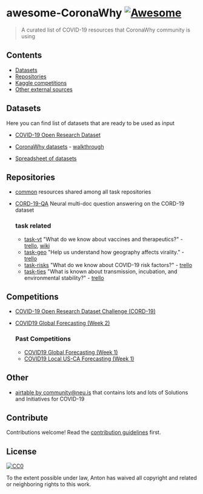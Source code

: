 # awesome-CoronaWhy [![Awesome](https://awesome.re/badge.svg)](https://awesome.re)

> A curated list of COVID-19 resources that CoronaWhy community is using


## Contents

- [Datasets](#datasets)
- [Repositories](#repositories)
- [Kaggle competitions](#competitions)
- [Other external sources](#other)

## Datasets

Here you can find list of datasets that are ready to be used as input

- [COVID-19 Open Research Dataset](https://www.kaggle.com/allen-institute-for-ai/CORD-19-research-challenge)

- [CoronaWhy datasets](https://www.kaggle.com/skylord/coronawhy) - [walkthrough](https://docs.google.com/document/d/1jsa4OzdgsHhVaCXGnQdIkFE53AdDzwETe2Z37ggDE1Y/edit#)

- [Spreadsheet of datasets](https://docs.google.com/spreadsheets/d/13vO8jZ4mrYD1U86U8r1qolY2HV552D7e5Fmko3c6Vrg/)

## Repositories 

- [common](https://github.com/CoronaWhy/common) resources shared among all task repositories
- [CORD-19-QA](https://github.com/CoronaWhy/CORD-19-QA) Neural multi-doc question answering on the CORD-19 dataset

    ### task related 
    - [task-vt](https://github.com/CoronaWhy/task-vt) "What do we know about vaccines and therapeutics?" - [trello](https://trello.com/b/iHrEiwZh), [wiki](https://github.com/CoronaWhy/task-vt/wiki)
    - [task-geo](https://github.com/CoronaWhy/task-geo) "Help us understand how geography affects virality." - [trello](https://trello.com/b/e4BDCjqj)
    - [task-risks](https://github.com/CoronaWhy/task-risks) "What do we know about COVID-19 risk factors?" - [trello](https://trello.com/b/3ObaWsDL)
    - [task-ties](https://github.com/CoronaWhy/task-ties) "What is known about transmission, incubation, and environmental stability?" - [trello](https://trello.com/b/5LUjJJ4q)


## Competitions

<!-- ### Subsection -->

- [COVID-19 Open Research Dataset Challenge (CORD-19)](https://www.kaggle.com/allen-institute-for-ai/CORD-19-research-challenge/tasks)

- [COVID19 Global Forecasting (Week 2)](https://www.kaggle.com/c/covid19-global-forecasting-week-2)

    ### Past Competitions
    - [COVID19 Global Forecasting (Week 1)](https://www.kaggle.com/c/covid19-global-forecasting-week-1)
    - [COVID19 Local US-CA Forecasting (Week 1)](https://www.kaggle.com/c/covid19-local-us-ca-forecasting-week-1)

## Other

- [airtable by community@neu.is](https://airtable.com/shrPm5L5I76Djdu9B/tbl6pY6HtSZvSE6rJ/viwbIjyehBIoKYYt1?blocks=bipjdZOhKwkQnH1tV) that contains lots and lots of Solutions and Initiatives for COVID-19


## Contribute

Contributions welcome! Read the [contribution guidelines](contributing.md) first.


## License

[![CC0](https://mirrors.creativecommons.org/presskit/buttons/88x31/svg/cc-zero.svg)](https://creativecommons.org/publicdomain/zero/1.0)

To the extent possible under law, Anton has waived all copyright and
related or neighboring rights to this work.
